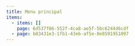 ```yaml
---
title: Menu principal
items:
  - items: []
    page: 6d537f06-552f-4ca8-ae5f-5bc6244d6cdf
  - page: b03431e3-1fb1-43eb-af5e-0e8591951097
---
```


